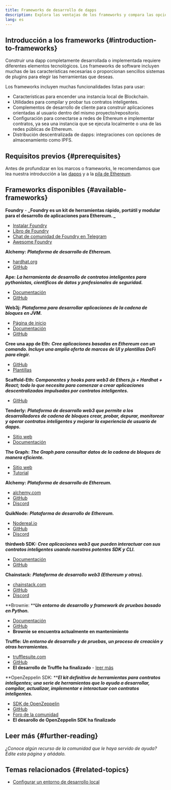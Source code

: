 ```yaml
---
title: Frameworks de desarrollo de dapps
description: Explora las ventajas de los frameworks y compara las opciones disponibles.
lang: es
---
```


## Introducción a los frameworks {#introduction-to-frameworks}

Construir una dapp completamente desarrollada o implementada requiere diferentes elementos tecnológicos. Los frameworks de software incluyen muchas de las características necesarias o proporcionan sencillos sistemas de plugins para elegir las herramientas que deseas.

Los frameworks incluyen muchas funcionalidades listas para usar:

- Características para encender una instancia local de Blockchain.
- Utilidades para compilar y probar tus contratos inteligentes.
- Complementos de desarrollo de cliente para construir aplicaciones orientadas al usuario dentro del mismo proyecto/repositorio.
- Configuración para conectarse a redes de Ethereum e implementar contratos, ya sea una instancia que se ejecuta localmente o una de las redes públicas de Ethereum.
- Distribución descentralizada de dapps: integraciones con opciones de almacenamiento como IPFS.

## Requisitos previos {#prerequisites}

Antes de profundizar en los marcos o frameworks, le recomendamos que lea nuestra introducción a las [dapps](/developers/docs/dapps/) y a la [pila de Ethereum](/developers/docs/ethereum-stack/).

## Frameworks disponibles {#available-frameworks}

**Foundry** - **_Foundry es un kit de herramientas rápido, portátil y modular para el desarrollo de aplicaciones para Ethereum. _**

- [Instalar Foundry](https://book.getfoundry.sh/)
- [Libro de Foundry](https://book.getfoundry.sh/)
- [Chat de comunidad de Foundry en Telegram](https://t.me/foundry_support)
- [Awesome Foundry](https://github.com/crisgarner/awesome-foundry)

**Alchemy:** **_Plataforma de desarrollo de Ethereum._**

- [hardhat.org](https://hardhat.org)
- [GitHub](https://github.com/nomiclabs/hardhat)

**Ape:** **_La herramienta de desarrollo de contratos inteligentes para pythonistas, científicos de datos y profesionales de seguridad._**

- [Documentación](https://docs.apeworx.io/ape/stable/)
- [GitHub](https://github.com/ApeWorX/ape)

**Web3j:** **_Plataforma para desarrollar aplicaciones de la cadena de bloques en JVM._**

- [Página de inicio](https://www.web3labs.com/web3j-sdk)
- [Documentación](https://docs.web3j.io)
- [GitHub](https://github.com/web3j/web3j)

**Cree una app de Eth:** **_Cree aplicaciones basadas en Ethereum con un comando. Incluye una amplia oferta de marcos de UI y plantillas DeFi para elegir._**

- [GitHub](https://github.com/paulrberg/create-eth-app)
- [Plantillas](https://github.com/PaulRBerg/create-eth-app/tree/develop/templates)

**Scaffold-Eth:** **_Componentes y hooks para web3 de Ethers.js + Hardhat + React; todo lo que necesita para comenzar a crear aplicaciones descentralizadas impulsadas por contratos inteligentes._**

- [GitHub](https://github.com/scaffold-eth/scaffold-eth-2)

**Tenderly:** **_Plataforma de desarrollo web3 que permite a los desarrolladores de cadena de bloques crear, probar, depurar, monitorear y operar contratos inteligentes y mejorar la experiencia de usuario de dapps._**

- [Sitio web](https://tenderly.co/)
- [Documentación](https://docs.tenderly.co/ethereum-development-practices)

**The Graph:** **_The Graph para consultar datos de la cadena de bloques de manera eficiente._**

- [Sitio web](https://thegraph.com/)
- [Tutorial](/developers/tutorials/the-graph-fixing-web3-data-querying/)

**Alchemy:** **_Plataforma de desarrollo de Ethereum._**

- [alchemy.com](https://www.alchemy.com/)
- [GitHub](https://github.com/alchemyplatform)
- [Discord](https://discord.com/invite/A39JVCM)

**QuikNode:** **_Plataforma de desarrollo de Ethereum._**

- [Nodereal.io](https://nodereal.io/)
- [GitHub](https://github.com/node-real)
- [Discord](https://discord.gg/V5k5gsuE)

**thirdweb SDK:** **_Cree aplicaciones web3 que pueden interactuar con sus contratos inteligentes usando nuestros potentes SDK y CLI._**

- [Documentación](https://portal.thirdweb.com/sdk/)
- [GitHub](https://github.com/thirdweb-dev/)

**Chainstack:** **_Plataforma de desarrollo web3 (Ethereum y otros)._**

- [chainstack.com](https://www.chainstack.com/)
- [GitHub](https://github.com/chainstack)
- [Discord](https://discord.gg/BSb5zfp9AT)

**Brownie: ****_Un entorno de desarrollo y framework de pruebas basado en Python._**

- [Documentación](https://eth-brownie.readthedocs.io/en/latest/)
- [GitHub](https://github.com/eth-brownie/brownie)
- **Brownie se encuentra actualmente en mantenimiento**

**Truffle:** **_Un entorno de desarrollo y de pruebas, un proceso de creación y otras herramientas._**

- [trufflesuite.com](https://www.trufflesuite.com/)
- [GitHub](https://github.com/trufflesuite/truffle)
- **El desarrollo de Truffle ha finalizado** - [leer más](https://twitter.com/trufflesuite/status/1704946902393860589?t=NlIWeLTbBSAaJmS5uUAhSA&s=19)

**OpenZeppelin SDK: ****_El kit definitivo de herramientas para contratos inteligentes; una serie de herramientas que lo ayuda a desarrollar, compilar, actualizar, implementar e interactuar con contratos inteligentes._**

- [SDK de OpenZeppelin](https://openzeppelin.com/sdk/)
- [GitHub](https://github.com/OpenZeppelin/openzeppelin-sdk)
- [Foro de la comunidad](https://forum.openzeppelin.com/c/support/17)
- **El desarollo de OpenZeppelin SDK ha finalizado**

## Leer más {#further-reading}

_¿Conoce algún recurso de la comunidad que le haya servido de ayuda? Edite esta página y añádalo._

## Temas relacionados {#related-topics}

- [Configurar un entorno de desarrollo local](/developers/local-environment/)
